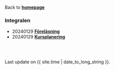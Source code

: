 Back to [**homepage**](https://wanminliu.github.io)



### Integralen

* 20240129  [**Föreläsning**](https://wanminliu.github.io/HiG/integralen.html)
* 20240129  [**Kursplanering**](https://docs.google.com/document/d/e/2PACX-1vQJ35506dMtl90ohX4rF3zItnLyp54fM0o9cKcIhvRz9dg5jK3njfx3LD5HMwSBmLaWdmCMBg0KZQcg/pub) 







<br/><br/>
<p>Last update on {{ site.time | date_to_long_string }}.</p>

<script async src="https://www.googletagmanager.com/gtag/js?id=G-6X136VZ9Z5"></script>
<script>
  window.dataLayer = window.dataLayer || [];
  function gtag(){dataLayer.push(arguments);}
  gtag('js', new Date());

  gtag('config', 'G-6X136VZ9Z5');
</script>